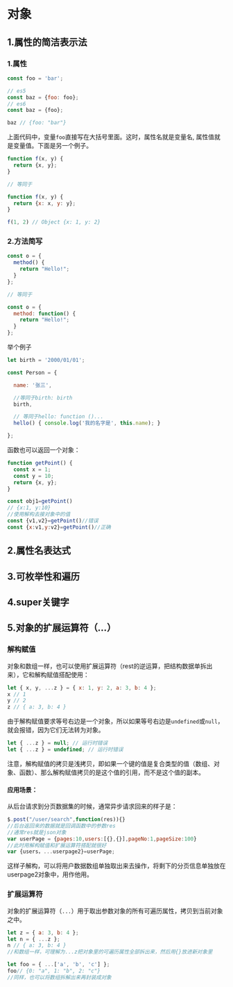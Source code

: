 # 对象

## 1.属性的简洁表示法

### 1.属性

```javascript
const foo = 'bar';

// es5
const baz = {foo: foo};
// es6
const baz = {foo};

baz // {foo: "bar"}
```

上面代码中，变量`foo`直接写在大括号里面。这时，属性名就是变量名, 属性值就是变量值。下面是另一个例子。

```javascript
function f(x, y) {
  return {x, y};
}

// 等同于

function f(x, y) {
  return {x: x, y: y};
}

f(1, 2) // Object {x: 1, y: 2}
```

### 2.方法简写

```javascript
const o = {
  method() {
    return "Hello!";
  }
};

// 等同于

const o = {
  method: function() {
    return "Hello!";
  }
};
```

举个例子

```javascript
let birth = '2000/01/01';

const Person = {

  name: '张三',

  //等同于birth: birth
  birth,

  // 等同于hello: function ()...
  hello() { console.log('我的名字是', this.name); }

};
```

函数也可以返回一个对象：

```javascript
function getPoint() {
  const x = 1;
  const y = 10;
  return {x, y};
}

const obj1=getPoint()
// {x:1, y:10}
//使用解构去接对象中的值
const {v1,v2}=getPoint()//错误
const {x:v1,y:v2}=getPoint()//正确

```

## 2.属性名表达式

## 3.可枚举性和遍历

## 4.super关键字

## 5.对象的扩展运算符（...）

### 解构赋值

对象和数组一样，也可以使用扩展运算符（rest的逆运算，把结构数据单拆出来），它和解构赋值搭配使用：

```javascript
let { x, y, ...z } = { x: 1, y: 2, a: 3, b: 4 };
x // 1
y // 2
z // { a: 3, b: 4 }
```

由于解构赋值要求等号右边是一个对象，所以如果等号右边是`undefined`或`null`，就会报错，因为它们无法转为对象。

```javascript
let { ...z } = null; // 运行时错误
let { ...z } = undefined; // 运行时错误
```

注意，解构赋值的拷贝是浅拷贝，即如果一个键的值是复合类型的值（数组、对象、函数）、那么解构赋值拷贝的是这个值的引用，而不是这个值的副本。

#### 应用场景：

从后台请求到分页数据集的时候，通常异步请求回来的样子是：

```javascript
$.post("/user/search",function(res)){}
//后台返回来的数据就是回调函数中的参数res
//通常res就是json对象
var userPage = {pages:10,users:[{},{}],pageNo:1,pageSize:100}
//此时用解构赋值和扩展运算符搭配就很好
var {users，...userpage2}=userPage;
```

这样子解构，可以将用户数据数组单独取出来去操作，将剩下的分页信息单独放在userpage2对象中，用作他用。



### 扩展运算符

对象的扩展运算符（`...`）用于取出参数对象的所有可遍历属性，拷贝到当前对象之中。

```javascript
let z = { a: 3, b: 4 };
let n = { ...z };
n // { a: 3, b: 4 }
//和数组一样，可理解为...z把对象里的可遍历属性全部拆出来，然后用{}放进新对象里

let foo = { ...['a', 'b', 'c'] };
foo// {0: "a", 1: "b", 2: "c"}
//同样，也可以将数组拆解出来再封装成对象
```

